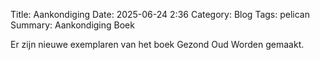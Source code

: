 Title: Aankondiging
Date: 2025-06-24 2:36
Category: Blog
Tags: pelican
Summary: Aankondiging Boek

Er zijn nieuwe exemplaren van het boek Gezond Oud Worden gemaakt.

